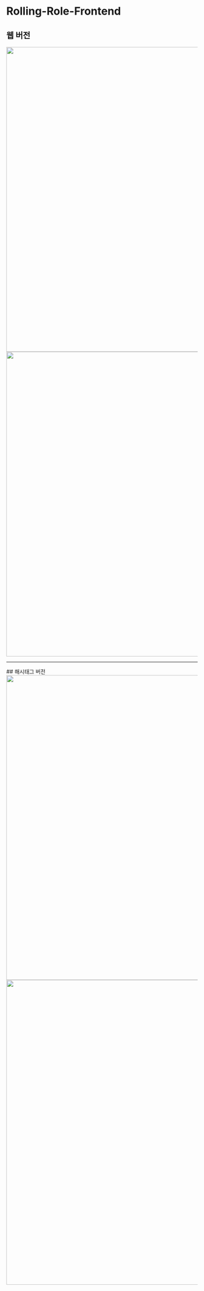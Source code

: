 # Rolling-Role-Frontend
## 웹 버전
<img src="https://user-images.githubusercontent.com/47634717/95678367-36492600-0c07-11eb-9437-578ed04c0b24.png" width="800px"/>
<img src="https://user-images.githubusercontent.com/47634717/95678466-b96a7c00-0c07-11eb-995e-68218548ce4f.png" width="800px"/>
<hr/>
## 해시태그 버전
<img src="https://user-images.githubusercontent.com/47634717/95678474-ca1af200-0c07-11eb-8042-19d22df64279.png" width="800px"/>
<img src="https://user-images.githubusercontent.com/47634717/95678476-cbe4b580-0c07-11eb-985a-683550a77e47.png" width="800px"/>
